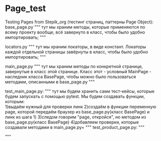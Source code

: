 # Page_test
Testing Pages from Stepik_org (тестинг страниц, паттерны Page Object):
base_page.py
  """
  тут мы храним методы, которые применяются по всему проекту вообще, всё завернуто в класс, чтобы было удобно импортировать;
  """

locators.py
  """
  тут мы храним локаторы, в виде констант. Локаторы каждой отдельной страницы завёрнуты в класс, чтобы было удобно импортировать;
  """

main_page.py
  """
  тут мы храним методы по конкретной странице, завернутые в класс этой странице. 
  Класс этот - условный MainPage - наследник класса BasePage, чтобы можно было пользоваться методами, описанными в base_page.py
  """

test_main_page.py:
  """
  тут мы будем хранить сами тест-кейсы, которые будем запускать с помощью pytest. Мы будем создавать функции, которым:  
  1)выдаём нужный для проверки линк
  2)создаём в функции переменную page, которой передаём браузер из base_page.py(класс BasePage) и линк из шага 1)
  3)следом говорим "page, откройся", но методом из base_page.py(класс BasePage)
  4)добавляем проверки, которые создавали методами в main_page.py+
  """
test_product_page.py:
  """
  
  """

